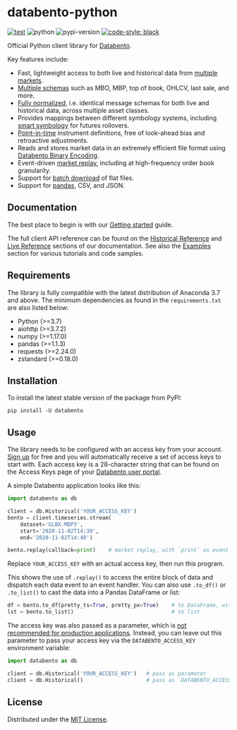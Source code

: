 # databento-python

[![test](https://github.com/databento/databento-python/actions/workflows/test.yml/badge.svg?branch=dev)](https://github.com/databento/databento-python/actions/workflows/test.yml)
![python](https://img.shields.io/badge/python-3.7+-blue.svg)
![pypi-version](https://img.shields.io/pypi/v/databento)
[![code-style: black](https://img.shields.io/badge/code%20style-black-000000.svg)](https://github.com/psf/black)

Official Python client library for [Databento](https://databento.com).

Key features include:
- Fast, lightweight access to both live and historical data from [multiple markets]().
- [Multiple schemas]() such as MBO, MBP, top of book, OHLCV, last sale, and more.
- [Fully normalized](), i.e. identical message schemas for both live and historical data, across multiple asset classes.
- Provides mappings between different symbology systems, including [smart symbology]() for futures rollovers.
- [Point-in-time]() instrument definitions, free of look-ahead bias and retroactive adjustments.
- Reads and stores market data in an extremely efficient file format using [Databento Binary Encoding]().
- Event-driven [market replay](), including at high-frequency order book granularity.
- Support for [batch download]() of flat files.
- Support for [pandas](), CSV, and JSON.

## Documentation
The best place to begin is with our [Getting started](https://docs.databento.com/getting-started?historical=python&live=python) guide.

The full client API reference can be found on the [Historical Reference](https://docs.databento.com/reference-historical?historical=python&live=python) and
[Live Reference](https://docs.databento.com/reference-live?historical=python&live=python) sections of our documentation. See also the
[Examples]() section for various tutorials and code samples.

## Requirements
The library is fully compatible with the latest distribution of Anaconda 3.7 and above.
The minimum dependencies as found in the `requirements.txt` are also listed below:
- Python (>=3.7)
- aiohttp (>=3.7.2)
- numpy (>=1.17.0)
- pandas (>=1.1.3)
- requests (>=2.24.0)
- zstandard (>=0.18.0)

## Installation
To install the latest stable version of the package from PyPI:

    pip install -U databento

## Usage
The library needs to be configured with an access key from your account.
[Sign up](https://databento.com/signup) for free and you will automatically
receive a set of access keys to start with. Each access key is a 28-character
string that can be found on the Access Keys page of your [Databento user portal](https://databento.com/platform/keys).

A simple Databento application looks like this:

```python
import databento as db

client = db.Historical('YOUR_ACCESS_KEY')
bento = client.timeseries.stream(
    dataset='GLBX.MDP3',
    start='2020-11-02T14:30',
    end='2020-11-02T14:40')

bento.replay(callback=print)    # market replay, with `print` as event handler
```

Replace `YOUR_ACCESS_KEY` with an actual access key, then run this program.

This shows the use of `.replay()` to access the entire block of data
and dispatch each data event to an event handler. You can also use
`.to_df()` or `.to_list()` to cast the data into a Pandas DataFrame or list:

```python
df = bento.to_df(pretty_ts=True, pretty_px=True)    # to DataFrame, with pretty formatting
lst = bento.to_list()                               # to list
```

The access key was also passed as a parameter, which is [not recommended for production applications](https://docs0.databento.com/knowledge-base/new-users/securing-your-access-keys?historical=python&live=python).
Instead, you can leave out this parameter to pass your access key via the `DATABENTO_ACCESS_KEY` environment variable:

```python
import databento as db

client = db.Historical('YOUR_ACCESS_KEY')   # pass as parameter
client = db.Historical()                    # pass as `DATABENTO_ACCESS_KEY` environment variable
```

## License
Distributed under the [MIT License](https://mit-license.org/).
